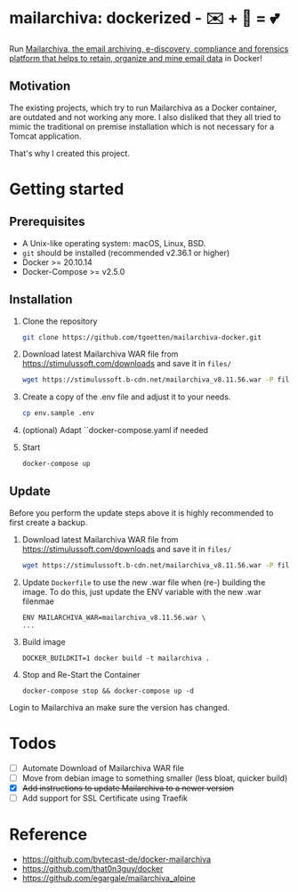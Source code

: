 
# mailarchiva: dockerized - ✉️ + 🐋 = 💕

Run [Mailarchiva, the email archiving, e-discovery, compliance and forensics platform that helps to retain, organize and mine email data](https://www.mailarchiva.com/) in Docker!

## Motivation

The existing projects, which try to run Mailarchiva as a Docker container, are outdated and not working any more. 
I also disliked that they all tried to mimic the traditional on premise installation which is not necessary for a Tomcat application.

That's why I created this project.
# Getting started

## Prerequisites

- A Unix-like operating system: macOS, Linux, BSD.
- ```git``` should be installed (recommended v2.36.1 or higher)
- Docker >= 20.10.14
- Docker-Compose >= v2.5.0

## Installation

1. Clone the repository
   ```sh
   git clone https://github.com/tgoetten/mailarchiva-docker.git
   ```

3. Download latest Mailarchiva WAR file from https://stimulussoft.com/downloads and save it in `files/`
   ```sh
   wget https://stimulussoft.b-cdn.net/mailarchiva_v8.11.56.war -P files
   ```

4. Create a copy of the .env file and adjust it to your needs.
   ```sh
   cp env.sample .env
   ```
5. (optional) Adapt ``docker-compose.yaml if needed

6. Start
   ```sh
   docker-compose up
   ```

## Update
Before you perform the update steps above it is highly recommended to first create a backup.

1. Download latest Mailarchiva WAR file from https://stimulussoft.com/downloads and save it in `files/`
   ```sh
   wget https://stimulussoft.b-cdn.net/mailarchiva_v8.11.56.war -P files
   ```

2. Update `Dockerfile` to use the new .war file when (re-) building the image. To do this, just update the ENV variable with the new .war filenmae
   ```
   ENV MAILARCHIVA_WAR=mailarchiva_v8.11.56.war \
   ...
   ```
3. Build image
   ```
   DOCKER_BUILDKIT=1 docker build -t mailarchiva .
   ```
4. Stop and Re-Start the Container
   ```
   docker-compose stop && docker-compose up -d
   ```

Login to Mailarchiva an make sure the version has changed.
# Todos

- [ ] Automate Download of Mailarchiva WAR file
- [ ] Move from debian image to something smaller (less bloat, quicker build)
- [X] ~~Add instructions to update Mailarchiva to a newer version~~
- [ ] Add support for SSL Certificate using Traefik

# Reference
- https://github.com/bytecast-de/docker-mailarchiva 
- https://github.com/that0n3guy/docker 
- https://github.com/egargale/mailarchiva_alpine